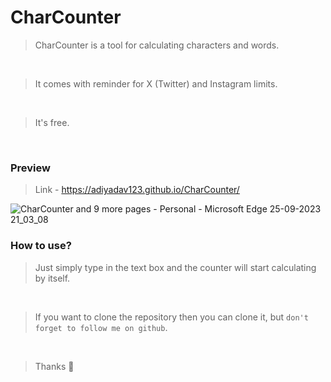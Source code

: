 # CharCounter

> CharCounter is a tool for calculating characters and words.

<br>

> It comes with reminder for X (Twitter) and Instagram limits.

<br>

> It's free.

<br>

<h3>Preview</h3>

> Link - https://adiyadav123.github.io/CharCounter/

![CharCounter and 9 more pages - Personal - Microsoft​ Edge 25-09-2023 21_03_08](https://github.com/adiyadav123/CharCounter/assets/103302549/0aa09251-a28e-410c-8d0e-b8de3b806645)

<h3>How to use?</h3>

> Just simply type in the text box and the counter will start calculating by itself.

<br>

> If you want to clone the repository then you can clone it, but `don't forget to follow me on github`.

<br>

> Thanks 🗿
